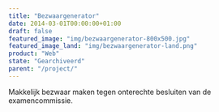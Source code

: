 ```yaml
---
title: "Bezwaargenerator"
date: 2014-03-01T00:00:00+01:00
draft: false
featured_image: "img/bezwaargenerator-800x500.jpg"
featured_image_land: "img/bezwaargenerator-land.png"
product: "Web"
state: "Gearchiveerd"
parent: "/project/"
---
```


Makkelijk bezwaar maken tegen onterechte besluiten van de examencommissie.